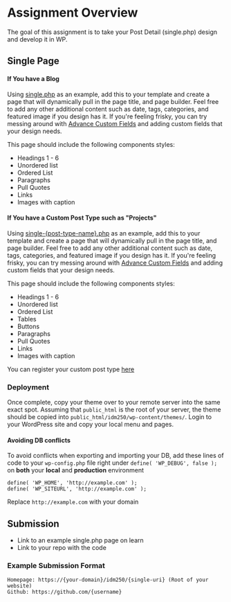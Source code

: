 # Assignment Overview
The goal of this assignment is to take your Post Detail (single.php) design and develop it in WP.

## Single Page

#### If You have a Blog
Using [single.php](https://github.com/mrpaulphan/idm250/blob/master/public/wp-content/themes/portfolio-theme/single.php) as an example, add this to your template and create a page that will dynamically pull in the page title, and page builder. Feel free to add any other additional content such as date, tags, categories, and featured image if you design has it. If you're feeling frisky, you can try messing around with [Advance Custom Fields](https://www.advancedcustomfields.com/) and adding custom fields that your design needs. 

This page should include the following components styles:
- Headings 1 - 6
- Unordered list
- Ordered List
- Paragraphs
- Pull Quotes
- Links
- Images with caption

#### If You have a Custom Post Type such as "Projects"
Using [single-{post-type-name}.php](https://github.com/mrpaulphan/idm250/blob/master/public/wp-content/themes/portfolio-theme/single-projects.php) as an example, add this to your template and create a page that will dynamically pull in the page title, and page builder. Feel free to add any other additional content such as date, tags, categories, and featured image if you design has it. If you're feeling frisky, you can try messing around with [Advance Custom Fields](https://www.advancedcustomfields.com/) and adding custom fields that your design needs. 

This page should include the following components styles:
- Headings 1 - 6
- Unordered list
- Ordered List
- Tables
- Buttons
- Paragraphs
- Pull Quotes
- Links
- Images with caption 

You can register your custom post type [here](https://github.com/mrpaulphan/idm250/blob/master/public/wp-content/themes/portfolio-theme/functions.php#L22)


### Deployment
Once complete, copy your theme over to your remote server into the same exact spot. Assuming that `public_html` is the root of your server, the theme should be copied into `public_html/idm250/wp-content/themes/`. Login to your WordPress site and copy your local menu and pages.

#### Avoiding  DB conflicts
To avoid conflicts when exporting and importing your DB, add these lines of code to your `wp-config.php` file right under `define( 'WP_DEBUG', false );` on **both** your **local** and **production** environment

```
define( 'WP_HOME', 'http://example.com' );
define( 'WP_SITEURL', 'http://example.com' );
```

Replace `http://example.com` with your domain


## Submission
- Link to an example single.php page on learn
- Link to your repo with the code

### Example Submission Format
```
Homepage: https://{your-domain}/idm250/{single-uri} (Root of your website)
Github: https://github.com/{username}
```



